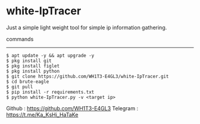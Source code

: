 # white-IpTracer
Just a simple light weight tool for simple ip information gathering.


commands
_______________
	$ apt update -y && apt upgrade -y
	$ pkg install git
	$ pkg install figlet
  	$ pkg install python
	$ git clone https://github.com/WH1T3-E4GL3/white-IpTracer.git
	$ cd brute-eagle
	$ git pull
	$ pip install -r requirements.txt
	$ python white-IpTracer.py -v <target ip>


Github   : https://github.com/WH1T3-E4GL3
Telegram : https://t.me/Ka_KsHi_HaTaKe
